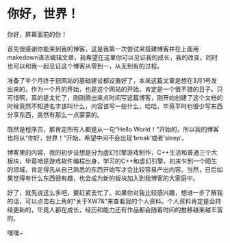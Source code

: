 # 你好，世界！


你好，屏幕面前的你！

<!--more-->

首先很感谢你能来到我的博客，这是我第一次尝试来搭建博客并在上面用makedown语法编辑文章，我希望在这里你可以见证我的成长，我的改变。同时也可以和我一起见证这个博客从零到一，从无到有的过程。

准备了半个月终于把网站的基础建设都设置好了，本来这篇文章是想在3月1号发出来的，作为一个月的开始，也是这个网站的开始，肯定是一个很不错的日子。只可惜啊，真的是太忙了，刚刚腾出来点时间写这篇博客，刚开始创建了这个文档的时候竟然不知道名字该叫什么，内容该写一些什么，哈哈。毕竟平时也很少写东西分享东西，突然有那么一点蒙蒙的。

既然是程序员，那肯定所有人都是从一句“Hello World！”开始的，所以我的博客也将从“你好，世界！”开始，希望中间不会出现‘break’或者‘sleep’。

博客里的内容，我的初步设想是分为虚幻引擎游戏制作，C++生活和普通三个大板块，毕竟咱是游戏软件编程出身，学习的C++和虚幻引擎，初来乍到一个陌生的领域，肯定得先从自己熟悉的东西开始写才会比较容易产出内容。当然，日后如果觉得有什么东西很有趣，也会成为新的板块加入到我博客的大家庭中。

好了，就先说这么多吧，要赶紧去忙了。如果你对我比较感兴趣，想进一步了解我的话，可以点击右上角的“关于XW7&”来查看我的个人资料。个人资料肯定是会持续更新的，毕竟人都在成长，经历和能力还有作品都会随着时间的推移越来越丰富的。

嘿嘿~

